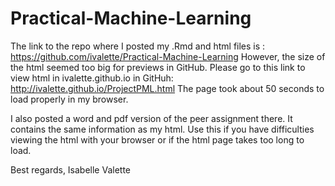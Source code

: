 # Practical-Machine-Learning

The link to the repo where I posted my .Rmd and html files is : https://github.com/ivalette/Practical-Machine-Learning
However, the size of the html seemed too big for previews in GitHub. 
Please go to this link to view html in ivalette.github.io in GitHuh: http://ivalette.github.io/ProjectPML.html
The page took about 50 seconds to load properly in my browser.

I also posted a word and pdf version of the peer assignment there. It contains the same information as my html. Use this if you have difficulties viewing the html with your browser or if the html page takes too long to load.

Best regards,
Isabelle Valette
